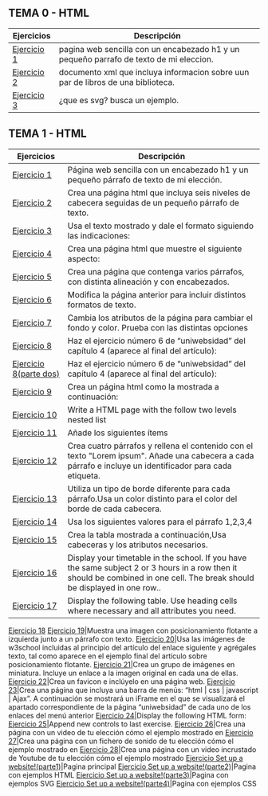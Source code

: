 
## TEMA 0 - HTML
Ejercicios | Descripción
-----------|------------
[Ejercicio 1](tema0/top5.html)|pagina web sencilla con un encabezado h1 y un pequeño parrafo de texto de mi eleccion.
[Ejercicio 2](tema0/parlibros.html)|documento xml que incluya informacion sobre uun par de libros de una biblioteca.
[Ejercicio 3](tema0/Svg.html)|¿que es svg? busca un ejemplo.
## TEMA 1 - HTML
Ejercicios | Descripción
-----------|------------
[Ejercicio 1](tema1/ejerci1.html)|Página web sencilla con un encabezado h1 y un pequeño párrafo de texto de mi elección.      
[Ejercicio 2](tema1/cabecera.html)|Crea una página html que incluya seis niveles de cabecera seguidas de un pequeño párrafo de texto.
[Ejercicio 3](tema1/formato.html)|Usa el texto mostrado y dale el formato siguiendo las indicaciones:
[Ejercicio 4](tema1/Creapag.html)|Crea una página html que muestre el siguiente aspecto:
[Ejercicio 5](tema1/distintcabezados.html)|Crea una página que contenga varios párrafos, con distinta alineación y con encabezados.
[Ejercicio 6](tema1/distintformatos.html)|Modifica la página anterior para incluir distintos formatos de texto.
[Ejercicio 7](tema1/fondcolor.html)|Cambia los atributos de la página para cambiar el fondo y color. Prueba con las distintas opciones
[Ejercicio 8](tema1/pagprincipal.html)|Haz el ejercicio número 6 de “uniwebsidad” del capítulo 4 (aparece al final del artículo):
[Ejercicio 8(parte dos)](tema1/portafolio.html)|Haz el ejercicio número 6 de “uniwebsidad” del capítulo 4 (aparece al final del artículo):
[Ejercicio 9](tema1/enlaces.html)|Crea un página html como la mostrada a continuación:
[Ejercicio 10](tema1/listaañadida.html)|Write a HTML page with the follow two levels nested list 
[Ejercicio 11](tema1/Listas.html)|Añade los siguientes ítems
[Ejercicio 12](tema1/styles.html)|Crea cuatro párrafos y rellena el contenido con el texto "Lorem ipsum". Añade una cabecera a cada párrafo e incluye un identificador para cada etiqueta.
[Ejercicio 13](tema1/borders.html)|Utiliza un tipo de borde diferente para cada párrafo.Usa un color distinto para el color del borde de cada cabecera.
[Ejercicio 14](tema1/padding.html)|Usa los siguientes valores para el párrafo 1,2,3,4
[Ejercicio 15](tema1/Tablas.html)|Crea la tabla mostrada a continuación,Usa cabeceras y los atributos necesarios.
[Ejercicio 16](tema1/horario.html)|Display your  timetable in the school. If you have the same subject 2 or 3 hours in a row then it should be combined in one cell. The break should be displayed in one row..
[Ejercicio 17](tema1/tablasceldas.html)|Display the following table. Use heading cells where necessary and all attributes you need.
[Ejercicio 18](tema1/tablasceldas.html)
[Ejercicio 19](tema1/posicionflo.html)|Muestra una imagen con posicionamiento flotante a izquierda junto a un párrafo con texto.
[Ejercicio 20](tema1/imagew3s.html)|Usa las imágenes de w3school incluidas al principio del artículo del enlace siguiente y agrégales texto, tal como aparece en el ejemplo final del artículo sobre posicionamiento flotante.
[Ejercicio 21](tema1/grupima.html)|Crea un grupo de imágenes en miniatura. Incluye un enlace a la imagen original en cada una de ellas.
[Ejercicio 22](tema1/Favicon.html)|Crea un favicon e inclúyelo en una página web.
[Ejercicio 23](tema1/iframe.html)|Crea una página que incluya una barra de menús: “html | css | javascript | Ajax”. A continuación se mostrará un iFrame en el que se visualizará el apartado correspondiente de la página “uniwebsidad” de cada uno de los enlaces del menú anterior
[Ejercicio 24](tema1/formulario.html)|Display the following HTML form:
[Ejercicio 25](tema1/nuevformu.html)|Append new controls to last exercise.
[Ejercicio 26](tema1/video.html)|Crea una página con un video de tu elección cómo el ejemplo mostrado en 
[Ejercicio 27](tema1/audio.html)|Crea una página con un fichero de sonido de tu elección cómo el ejemplo mostrado en 
[Ejercicio 28](tema1/youtube.html)|Crea una página con un video incrustado de Youtube de tu elección cómo el ejemplo mostrado 
[Ejercicio Set up a website!(parte1)](tema1/iindex.html)|Pagina principal
[Ejercicio Set up a website!(parte2)](tema1/Pagg.html)|Pagina con ejemplos HTML
[Ejercicio Set up a website!(parte3)](tema1/svgg.html)|Pagina con ejemplos SVG
[Ejercicio Set up a website!(parte4)](tema1/ccss.html)|Pagina con ejemplos CSS






